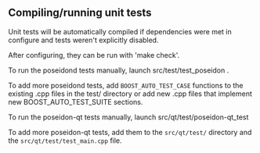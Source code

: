 Compiling/running unit tests
------------------------------------

Unit tests will be automatically compiled if dependencies were met in configure
and tests weren't explicitly disabled.

After configuring, they can be run with 'make check'.

To run the poseidond tests manually, launch src/test/test_poseidon .

To add more poseidond tests, add `BOOST_AUTO_TEST_CASE` functions to the existing
.cpp files in the test/ directory or add new .cpp files that
implement new BOOST_AUTO_TEST_SUITE sections.

To run the poseidon-qt tests manually, launch src/qt/test/poseidon-qt_test

To add more poseidon-qt tests, add them to the `src/qt/test/` directory and
the `src/qt/test/test_main.cpp` file.
